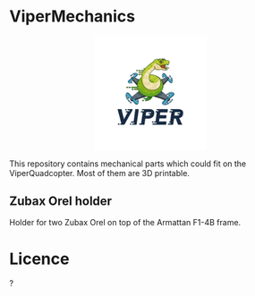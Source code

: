 ViperMechanics
==============

<p align="center">
  <a href="https://github.com/107-systems/107-Arduino-Viper"><img src="https://github.com/107-systems/.github/raw/main/viper-logo.jpg" width="40%"></a>
</p>

This repository contains mechanical parts which could fit on the ViperQuadcopter. Most of them are 3D printable.

## Zubax Orel holder
Holder for two Zubax Orel on top of the Armattan F1-4B frame.

# Licence

?
